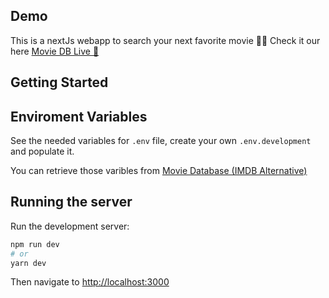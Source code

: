 ## Demo
This is a nextJs webapp to search your next favorite movie 🍿🍿
Check it our here  [Movie DB Live 🍿](https://moviedb-eta.vercel.app/)


## Getting Started

## Enviroment Variables

See the needed variables for `.env` file, create your own `.env.development` and populate it. 

You can retrieve those varibles from [Movie Database (IMDB Alternative)](https://rapidapi.com/rapidapi/api/movie-database-imdb-alternative?endpoint=apiendpoint_843d3708-42a9-4240-8a68-2ced0372c20f)

## Running the server

Run the development server:

```bash
npm run dev
# or
yarn dev
```

Then navigate to [http://localhost:3000](http://localhost:300)
